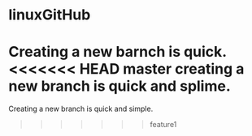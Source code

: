 # linuxGitHub
Creating a new barnch is quick.
<<<<<<< HEAD
master creating a new branch is quick and splime.
=======
Creating a new branch is quick and simple.
>>>>>>> feature1
